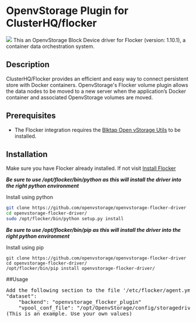 # OpenvStorage Plugin for ClusterHQ/flocker

![](https://img.shields.io/travis/rust-lang/rust.svg) This an OpenvStorage Block Device driver for Flocker (version: 1.10.1), a container data orchestration system.

## Description
ClusterHQ/Flocker provides an efficient and easy way to connect persistent
store with Docker containers. OpenvStorage's Flocker volume plugin allows the
data nodes to be moved to a new server when the application’s Docker container
and associated OpenvStorage volumes are moved.

## Prerequisites
* The Flocker integration requires the [Blktap Open vStorage Utils](https://openvstorage.gitbooks.io/openvstorage/content/Administration/createvdisk.html#block) to be installed.

## Installation

Make sure you have Flocker already installed. If not visit  [Install Flocker](https://docs.clusterhq.com/en/latest/install/index.html)

**_Be sure to use /opt/flocker/bin/python as this will install the driver into the right python environment_**

Install using python
```bash
git clone https://github.com/openvstorage/openvstorage-flocker-driver
cd openvstorage-flocker-driver/
sudo /opt/flocker/bin/python setup.py install
```

**_Be sure to use /opt/flocker/bin/pip as this will install the driver into the right python environment_**

Install using pip
```
git clone https://github.com/openvstorage/openvstorage-flocker-driver
cd openvstorage-flocker-driver/
/opt/flocker/bin/pip install openvstorage-flocker-driver/
```

##Usage
<pre>
Add the following section to the file '/etc/flocker/agent.yml':
"dataset":
    "backend": "openvstorage_flocker_plugin"
    "vpool_conf_file": "/opt/OpenvStorage/config/storagedriver/storagedriver/<vpool_name>.json"
(This is an example. Use your own values)
</pre>
